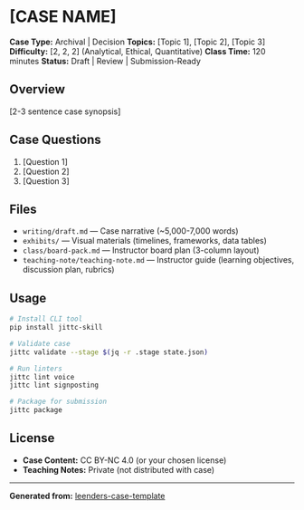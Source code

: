 # [CASE NAME]

**Case Type:** Archival | Decision
**Topics:** [Topic 1], [Topic 2], [Topic 3]
**Difficulty:** [2, 2, 2] (Analytical, Ethical, Quantitative)
**Class Time:** 120 minutes
**Status:** Draft | Review | Submission-Ready

## Overview

[2-3 sentence case synopsis]

## Case Questions

1. [Question 1]
2. [Question 2]
3. [Question 3]

## Files

- `writing/draft.md` — Case narrative (~5,000-7,000 words)
- `exhibits/` — Visual materials (timelines, frameworks, data tables)
- `class/board-pack.md` — Instructor board plan (3-column layout)
- `teaching-note/teaching-note.md` — Instructor guide (learning objectives, discussion plan, rubrics)

## Usage

```bash
# Install CLI tool
pip install jittc-skill

# Validate case
jittc validate --stage $(jq -r .stage state.json)

# Run linters
jittc lint voice
jittc lint signposting

# Package for submission
jittc package
```

## License

- **Case Content:** CC BY-NC 4.0 (or your chosen license)
- **Teaching Notes:** Private (not distributed with case)

---

**Generated from:** [leenders-case-template](https://github.com/joesagents/leenders-case-template)

